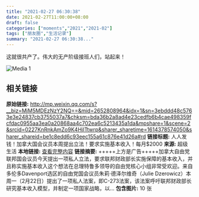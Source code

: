 ```yaml
---
title: "2021-02-27 06:30:38"
date: 2021-02-27T11:00:00+08:00
draft: false
categories: ["moments","2021","2021-02"]
tags: ["朋友圈","生活记录"]
summary: "2021-02-27 06:30:38..."
---
```


这就很共产了。伟大的无产阶级接班人们，站起来！

![Media 1](/Moments/photos/2021-02-27/202102270630380.jpg)

## 相关链接

**原始链接:** http://mp.weixin.qq.com/s?__biz=MjM5MDEzNzY2NQ==&mid=2652808964&idx=1&sn=3ebddd48c5763e3e24837cb3755037a7&chksm=bda36b2a8ad4e23cedfb6b4cae498359fcfdac0955aa3ea0a20868aa4c702ea6c5213435a1da&mpshare=1&scene=2&srcid=0227KnRnkAmZo9K4HjITtwrp&sharer_sharetime=1614378574050&sharer_shareid=be1c8edd6c93eec155a61c876e41d26a#rd
**链接标题:** 人人发钱！加拿大国会议员本周提出立法！要求实施基本收入！每月$2000
**来源:** 超级生活
**本地链接:** [查看完整内容](/link_content/2021/02/2021-02-27-1/link_content/)
**链接摘要:** +++++上方是广告+++++加拿大自由党联邦国会议员今天提出一项私人立法，要求联邦财政部长实施保障的基本收入，并且称实施基本收入这个想法在总理特鲁多领导的自由党核心小组非常受欢迎。来自多伦多Davenport选区的自由党国会议员朱莉·德泽尔维奇（Julie Dzerowicz）本周一（2月22日）提出了一项私人法案，即C-273法案，该法案呼吁联邦财政部长研究基本收入模型，并制定一项国家战略，以...
**包含图片:** 10 张

